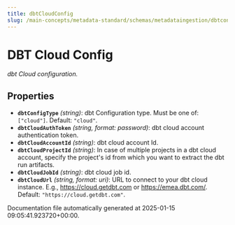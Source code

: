 ```yaml
---
title: dbtCloudConfig
slug: /main-concepts/metadata-standard/schemas/metadataingestion/dbtconfig/dbtcloudconfig
---
```


# DBT Cloud Config

*dbt Cloud configuration.*

## Properties

- **`dbtConfigType`** *(string)*: dbt Configuration type. Must be one of: `["cloud"]`. Default: `"cloud"`.
- **`dbtCloudAuthToken`** *(string, format: password)*: dbt cloud account authentication token.
- **`dbtCloudAccountId`** *(string)*: dbt cloud account Id.
- **`dbtCloudProjectId`** *(string)*: In case of multiple projects in a dbt cloud account, specify the project's id from which you want to extract the dbt run artifacts.
- **`dbtCloudJobId`** *(string)*: dbt cloud job id.
- **`dbtCloudUrl`** *(string, format: uri)*: URL to connect to your dbt cloud instance. E.g., https://cloud.getdbt.com or https://emea.dbt.com/. Default: `"https://cloud.getdbt.com"`.


Documentation file automatically generated at 2025-01-15 09:05:41.923720+00:00.
